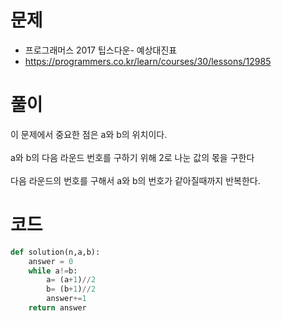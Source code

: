 # 문제
- 프로그래머스 2017 팁스다운- 예상대진표
- https://programmers.co.kr/learn/courses/30/lessons/12985

# 풀이
이 문제에서 중요한 점은 a와 b의 위치이다. <br><br>
a와 b의 다음 라운드 번호를 구하기 위해 2로 나눈 값의 몫을 구한다<br><br>
다음 라운드의 번호를 구해서 a와 b의 번호가 같아질때까지 반복한다.

# 코드
```python
def solution(n,a,b):
    answer = 0
    while a!=b:
        a= (a+1)//2
        b= (b+1)//2
        answer+=1
    return answer
```
